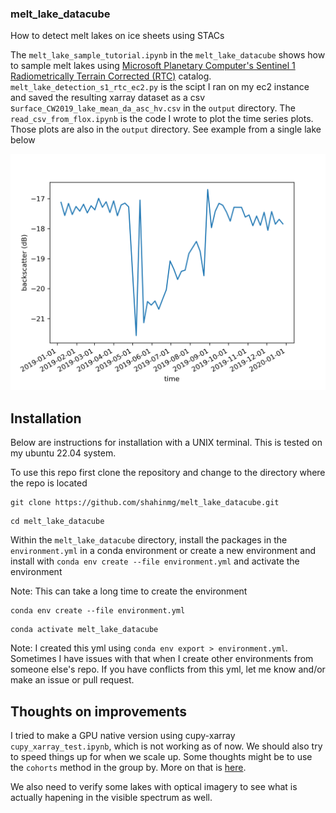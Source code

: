 ### melt_lake_datacube

How to detect melt lakes on ice sheets using STACs 

The `melt_lake_sample_tutorial.ipynb` in the `melt_lake_datacube` shows how to sample melt lakes using [Microsoft Planetary Computer's Sentinel 1 Radiometrically Terrain Corrected (RTC)](https://planetarycomputer.microsoft.com/dataset/sentinel-1-rtc) catalog. `melt_lake_detection_s1_rtc_ec2.py` is the scipt I ran on my ec2 instance and saved the resulting xarray dataset as a csv s`urface_CW2019_lake_mean_da_asc_hv.csv` in the `output` directory. The `read_csv_from_flox.ipynb` is the code I wrote to plot the time series plots. Those plots are also in the `output` directory. See example from a single lake below 

![plot](./melt_lake_datacube/output/lake_1_backscatter.png)

## Installation
Below are instructions for installation with a UNIX terminal. This is tested on my ubuntu 22.04 system.

To use this repo first clone the repository and change to the directory where the repo is located
```
git clone https://github.com/shahinmg/melt_lake_datacube.git
```
```
cd melt_lake_datacube
```

Within the `melt_lake_datacube` directory, install the packages in the `environment.yml` in a conda environment or create a new environment and install with `conda env create --file environment.yml` and activate the environment  

Note: This can take a long time to create the environment

```
conda env create --file environment.yml
```

```
conda activate melt_lake_datacube
```

Note: I created this yml using `conda env export > environment.yml`. Sometimes I have issues with that when I create other environments from someone else's repo. If you have conflicts from this yml, let me know and/or make an issue or pull request. 

## Thoughts on improvements 
I tried to make a GPU native version using cupy-xarray `cupy_xarray_test.ipynb`, which is not working as of now. We should also try to speed things up for when we scale up. Some thoughts might be to use the `cohorts` method in the group by. More on that is [here](https://flox.readthedocs.io/en/latest/user-stories/climatology.html). 

We also need to verify some lakes with optical imagery to see what is actually hapening in the visible spectrum as well. 